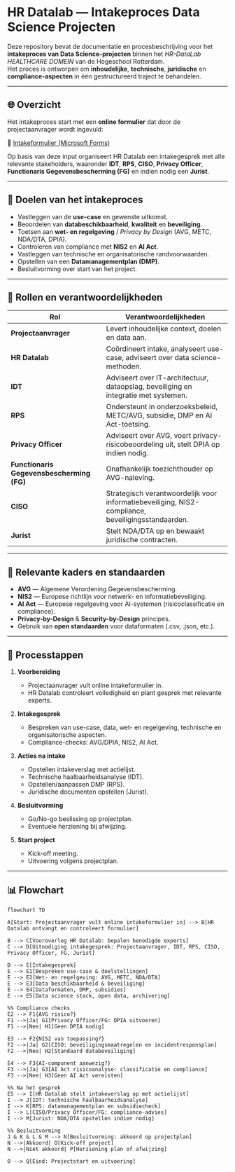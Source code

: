 # HR Datalab — Intakeproces Data Science Projecten  
  
Deze repository bevat de documentatie en procesbeschrijving voor het **intakeproces van Data Science-projecten** binnen het *HR-DataLab HEALTHCARE DOMEIN* van de Hogeschool Rotterdam.    
Het proces is ontworpen om **inhoudelijke**, **technische**, **juridische** en **compliance-aspecten** in één gestructureerd traject te behandelen.  
  
---  
  
## 🌐 Overzicht  
  
Het intakeproces start met een **online formulier** dat door de projectaanvrager wordt ingevuld:  
  
🔗 [Intakeformulier (Microsoft Forms)](https://forms.office.com/Pages/DesignPageV2.aspx?subpage=design&FormId=zrpvyrp8U02GgaBihPf_Ro_UBdB0scVKmjPnS1OYmFhUMDc5WTNFOVI3RzU1NDVBWDJRVUhFTVJJTC4u)  
  
Op basis van deze input organiseert HR Datalab een intakegesprek met alle relevante stakeholders, waaronder **IDT**, **RPS**, **CISO**, **Privacy Officer**, **Functionaris Gegevensbescherming (FG)** en indien nodig een **Jurist**.  
  
---  
  
## 🧩 Doelen van het intakeproces  
  
- Vastleggen van de **use-case** en gewenste uitkomst.  
- Beoordelen van **databeschikbaarheid**, **kwaliteit** en **beveiliging**.  
- Toetsen aan **wet- en regelgeving**  / *Privacy by Design* (AVG, METC, NDA/DTA, DPIA).  
- Controleren van compliance met **NIS2** en **AI Act**.  
- Vastleggen van technische en organisatorische randvoorwaarden.  
- Opstellen van een **Datamanagementplan (DMP)**.  
- Besluitvorming over start van het project.  
  
---  
  
## 👥 Rollen en verantwoordelijkheden  
  
| Rol | Verantwoordelijkheden |  
| --- | --- |  
| **Projectaanvrager** | Levert inhoudelijke context, doelen en data aan. |  
| **HR Datalab** | Coördineert intake, analyseert use-case, adviseert over data science-methoden. |  
| **IDT** | Adviseert over IT-architectuur, dataopslag, beveiliging en integratie met systemen. |  
| **RPS** | Ondersteunt in onderzoeksbeleid, METC/AVG, subsidie, DMP en AI Act-toetsing. |  
| **Privacy Officer** | Adviseert over AVG, voert privacy-risicobeoordeling uit, stelt DPIA op indien nodig. |  
| **Functionaris Gegevensbescherming (FG)** | Onafhankelijk toezichthouder op AVG-naleving. |  
| **CISO** | Strategisch verantwoordelijk voor informatiebeveiliging, NIS2-compliance, beveiligingsstandaarden. |  
| **Jurist** | Stelt NDA/DTA op en bewaakt juridische contracten. |  
  
---  
  
## 📜 Relevante kaders en standaarden  
  
- **AVG** — Algemene Verordening Gegevensbescherming.  
- **NIS2** — Europese richtlijn voor netwerk- en informatiebeveiliging.  
- **AI Act** — Europese regelgeving voor AI-systemen (risicoclassificatie en compliance).  
- **Privacy-by-Design** & **Security-by-Design** principes.  
- Gebruik van **open standaarden** voor dataformaten (.csv, .json, etc.).  
  
---  
  
## 🔄 Processtappen  
  
1. **Voorbereiding**    
   - Projectaanvrager vult online intakeformulier in.  
   - HR Datalab controleert volledigheid en plant gesprek met relevante experts.  
  
2. **Intakegesprek**    
   - Bespreken van use-case, data, wet- en regelgeving, technische en organisatorische aspecten.  
   - Compliance-checks: AVG/DPIA, NIS2, AI Act.  
  
3. **Acties na intake**    
   - Opstellen intakeverslag met actielijst.  
   - Technische haalbaarheidsanalyse (IDT).  
   - Opstellen/aanpassen DMP (RPS).  
   - Juridische documenten opstellen (Jurist).  
  
4. **Besluitvorming**    
   - Go/No-go beslissing op projectplan.  
   - Eventuele herziening bij afwijzing.  
  
5. **Start project**    
   - Kick-off meeting.  
   - Uitvoering volgens projectplan.  
  
---  
  
## 📊 Flowchart  
  
```mermaid  
flowchart TD  
  
A[Start: Projectaanvrager vult online intakeformulier in] --> B[HR Datalab ontvangt en controleert formulier]  
  
B --> C[Vooroverleg HR Datalab: bepalen benodigde experts]  
C --> D[Uitnodiging intakegesprek: Projectaanvrager, IDT, RPS, CISO, Privacy Officer, FG, Jurist]  
  
D --> E[Intakegesprek]  
E --> E1[Bespreken use-case & doelstellingen]  
E --> E2[Wet- en regelgeving: AVG, METC, NDA/DTA]  
E --> E3[Data beschikbaarheid & beveiliging]  
E --> E4[Dataformaten, DMP, subsidies]  
E --> E5[Data science stack, open data, archivering]  
  
%% Compliance checks  
E2 --> F1{AVG risico?}  
F1 -->|Ja| G1[Privacy Officer/FG: DPIA uitvoeren]  
F1 -->|Nee| H1[Geen DPIA nodig]  
  
E3 --> F2{NIS2 van toepassing?}  
F2 -->|Ja| G2[CISO: beveiligingsmaatregelen en incidentresponsplan]  
F2 -->|Nee| H2[Standaard databeveiliging]  
  
E4 --> F3{AI-component aanwezig?}  
F3 -->|Ja| G3[AI Act risicoanalyse: classificatie en compliance]  
F3 -->|Nee| H3[Geen AI Act vereisten]  
  
%% Na het gesprek  
E5 --> I[HR Datalab stelt intakeverslag op met actielijst]  
I --> J[IDT: technische haalbaarheidsanalyse]  
I --> K[RPS: datamanagementplan en subsidiecheck]  
I --> L[CISO/Privacy Officer/FG: compliance-advies]  
I --> M[Jurist: NDA/DTA opstellen indien nodig]  
  
%% Besluitvorming  
J & K & L & M --> N[Besluitvorming: akkoord op projectplan]  
N -->|Akkoord| O[Kick-off project]  
N -->|Niet akkoord| P[Herziening plan of afwijzing]  
  
O --> Q[Eind: Projectstart en uitvoering]  
